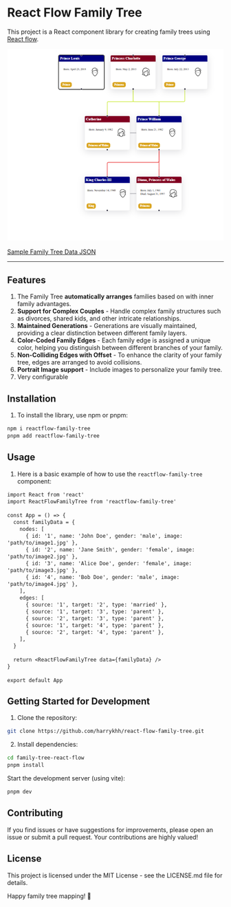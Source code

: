 # React Flow Family Tree

This project is a React component library for creating family trees using [React flow](https://github.com/xyflow/xyflow).

![Sample Family Tree](src/test/image.png)



[Sample Family Tree Data JSON](src/test/family.json)

---

## Features

1. The Family Tree **automatically arranges** families based on with inner family advantages.
2. **Support for Complex Couples** - Handle complex family structures such as divorces, shared kids, and other intricate relationships.
3. **Maintained Generations** - Generations are visually maintained, providing a clear distinction between different family layers.
4. **Color-Coded Family Edges** - Each family edge is assigned a unique color, helping you distinguish between different branches of your family.
5. **Non-Colliding Edges with Offset** - To enhance the clarity of your family tree, edges are arranged to avoid collisions.
6. **Portrait Image support** - Include images to personalize your family tree.
7. Very configurable

## Installation

1. To install the library, use npm or pnpm:

```bash
npm i reactflow-family-tree
pnpm add reactflow-family-tree
```

## Usage

1. Here is a basic example of how to use the `reactflow-family-tree` component:

```tsx
import React from 'react'
import ReactFlowFamilyTree from 'reactflow-family-tree'

const App = () => {
  const familyData = {
    nodes: [
      { id: '1', name: 'John Doe', gender: 'male', image: 'path/to/image1.jpg' },
      { id: '2', name: 'Jane Smith', gender: 'female', image: 'path/to/image2.jpg' },
      { id: '3', name: 'Alice Doe', gender: 'female', image: 'path/to/image3.jpg' },
      { id: '4', name: 'Bob Doe', gender: 'male', image: 'path/to/image4.jpg' },
    ],
    edges: [
      { source: '1', target: '2', type: 'married' },
      { source: '1', target: '3', type: 'parent' },
      { source: '2', target: '3', type: 'parent' },
      { source: '1', target: '4', type: 'parent' },
      { source: '2', target: '4', type: 'parent' },
    ],
  }

  return <ReactFlowFamilyTree data={familyData} />
}

export default App
```

## Getting Started for Development

1. Clone the repository:

```bash
git clone https://github.com/harrykhh/react-flow-family-tree.git
```

2. Install dependencies:

```bash
cd family-tree-react-flow
pnpm install
```

Start the development server (using vite):

```bash
pnpm dev
```

## Contributing

If you find issues or have suggestions for improvements, please open an issue or submit a pull request. Your contributions are highly valued!

## License

This project is licensed under the MIT License - see the LICENSE.md file for details.

Happy family tree mapping! 🌳
